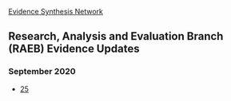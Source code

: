 
[Evidence Synthesis Network](https://esnetwork.ca/)

## Research, Analysis and Evaluation Branch (RAEB) Evidence Updates

### September 2020

- [25](./RAEB_25_2020-09-14.pdf)
